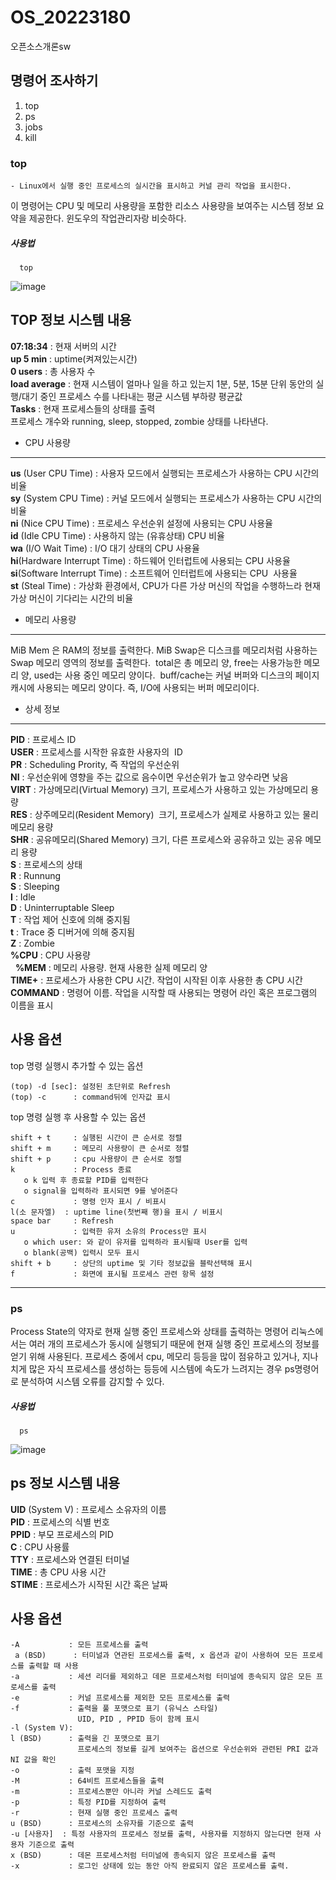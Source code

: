 # OS_20223180
오픈소스개론sw

## 명령어 조사하기
1. top
2. ps
3. jobs
4. kill

### top
    - Linux에서 실행 중인 프로세스의 실시간을 표시하고 커널 관리 작업을 표시한다.
이 명령어는 CPU 및 메모리 사용량을 포함한 리소스 사용량을 보여주는 시스템 정보 요약을 제공한다.
윈도우의 작업관리자랑 비슷하다.

##### 사용법
      top
![image](https://github.com/choonssik/OS_20223180/assets/166361178/ec61d844-5b36-40a6-bbb1-f0686cc7d654)

TOP 정보 시스템 내용
---

**07:18:34** : 현재 서버의 시간<br>
**up 5 min** : uptime(켜져있는시간)<br>
**0 users** : 총 사용자 수<br>
**load average** : 현재 시스템이 얼마나 일을 하고 있는지 1분, 5분, 15분 단위 동안의 실행/대기 중인 프로세스 수를 나타내는 평균 시스템 부하량 평균값<br>
**Tasks** : 현재 프로세스들의 상태를 출력<br>
프로세스 개수와 running, sleep, stopped, zombie 상태를 나타낸다.<br>

* CPU 사용량
---
**us** (User CPU Time) : 사용자 모드에서 실행되는 프로세스가 사용하는 CPU 시간의 비율<br>
**sy** (System CPU Time) : 커널 모드에서 실행되는 프로세스가 사용하는 CPU 시간의 비율<br>
**ni** (Nice CPU Time) : 프로세스 우선순위 설정에 사용되는 CPU 사용율<br>
**id** (Idle CPU Time) : 사용하지 않는 (유휴상태) CPU 비율<br>
**wa** (I/O Wait Time) : I/O 대기 상태의 CPU 사용율<br>
**hi**(Hardware Interrupt Time) : 하드웨어 인터럽트에 사용되는 CPU 사용율<br>
**si**(Software Interrupt Time) : 소프트웨어 인터럽트에 사용되는 CPU  사용율<br>
**st** (Steal Time) : 가상화 환경에서, CPU가 다른 가상 머신의 작업을 수행하느라 현재 가상 머신이 기다리는 시간의 비율<br>

* 메모리 사용량
---
MiB Mem 은 RAM의 정보를 출력한다. MiB Swap은 디스크를 메모리처럼 사용하는 Swap 메모리 영역의 정보를 출력한다. 
total은 총 메모리 양, free는 사용가능한 메모리 양, used는 사용 중인 메모리 양이다. 
buff/cache는 커널 버퍼와 디스크의 페이지 캐시에 사용되는 메모리 양이다. 즉, I/O에 사용되는 버퍼 메모리이다.

* 상세 정보
---
**PID** : 프로세스 ID<br>
**USER** : 프로세스를 시작한 유효한 사용자의  ID<br>
**PR** : Scheduling Prority, 즉 작업의 우선순위<br>
**NI** : 우선순위에 영향을 주는 값으로 음수이면 우선순위가 높고 양수라면 낮음<br>
**VIRT** : 가상메모리(Virtual Memory) 크기, 프로세스가 사용하고 있는 가상메모리 용량<br>
**RES** : 상주메모리(Resident Memory)  크기, 프로세스가 실제로 사용하고 있는 물리 메모리 용량<br>
**SHR** : 공유메모리(Shared Memory) 크기, 다른 프로세스와 공유하고 있는 공유 메모리 용량<br>
**S** : 프로세스의 상태<br>
**R** : Runnung<br>
**S** : Sleeping<br>
**I** : Idle<br>
**D** : Uninterruptable Sleep<br>
**T** : 작업 제어 신호에 의해 중지됨<br>
**t** : Trace 중 디버거에 의해 중지됨<br>
**Z** : Zombie<br>
**%CPU** : CPU 사용량<br> 
**%MEM** : 메모리 사용량. 현재 사용한 실제 메모리 양<br>
**TIME+** : 프로세스가 사용한 CPU 시간. 작업이 시작된 이후 사용한 총 CPU 시간<br>
**COMMAND** : 명령어 이름. 작업을 시작할 때 사용되는 명령어 라인 혹은 프로그램의 이름을 표시<br>

사용 옵션
---
top 명령 실행시 추가할 수 있는 옵션

    (top) -d [sec]: 설정된 초단위로 Refresh
    (top) -c      : command뒤에 인자값 표시

top 명령 실행 후 사용할 수 있는 옵션

    shift + t     : 실행된 시간이 큰 순서로 정렬
    shift + m     : 메모리 사용량이 큰 순서로 정렬
    shift + p     : cpu 사용량이 큰 순서로 정렬
    k             : Process 종료
       o k 입력 후 종료할 PID를 입력한다
       o signal을 입력하라 표시되면 9를 넣어준다
    c             : 명령 인자 표시 / 비표시
    l(소 문자엘)  : uptime line(첫번째 행)을 표시 / 비표시
    space bar     : Refresh
    u             : 입력한 유저 소유의 Process만 표시
       o which user: 와 같이 유저를 입력하라 표시될때 User를 입력
       o blank(공백) 입력시 모두 표시
    shift + b     : 상단의 uptime 및 기타 정보값을 블락선택해 표시
    f             : 화면에 표시될 프로세스 관련 항목 설정
    
---
### ps
   Process State의 약자로 현재 실행 중인 프로세스와 상태를 출력하는 명령어
리눅스에서는 여러 개의 프로세스가 동시에 실행되기 때문에 현재 실행 중인 프로세스의 정보를 얻기 위해 사용된다. 프로세스 중에서 cpu, 메모리 등등을 많이 점유하고 있거나, 지나치게 많은 자식 프로세스를 생성하는 등등에 시스템에 속도가 느려지는 경우 ps명령어로 분석하여 시스템 오류를 감지할 수 있다.

##### 사용법
      ps
![image](https://github.com/choonssik/OS_20223180/assets/166361178/494fbe65-2438-472f-b04c-736f7ffbce46)


ps 정보 시스템 내용
---

**UID** (System V) : 프로세스 소유자의 이름<br>
**PID** : 프로세스의 식별 번호<br>
**PPID** : 부모 프로세스의 PID<br>
**C** : CPU 사용률<br>
**TTY** : 프로세스와 연결된 터미널<br>
**TIME** : 총 CPU 사용 시간<br>
**STIME** : 프로세스가 시작된 시간 혹은 날짜<br>

사용 옵션
---
    -A           : 모든 프로세스를 출력
     a (BSD)      : 터미널과 연관된 프로세스를 출력, x 옵션과 같이 사용하여 모든 프로세스를 출력할 때 사용
    -a           : 세션 리더를 제외하고 데몬 프로세스처럼 터미널에 종속되지 않은 모든 프로세스를 출력
    -e           : 커널 프로세스를 제외한 모든 프로세스를 출력
    -f           : 출력을 풀 포맷으로 표기 (유닉스 스타일)
                   UID, PID , PPID 등이 함께 표시
    -l (System V):
    l (BSD)      : 출력을 긴 포맷으로 표기
                   프로세스의 정보를 길게 보여주는 옵션으로 우선순위와 관련된 PRI 값과 NI 값을 확인
    -o           : 출력 포맷을 지정
    -M           : 64비트 프로세스들을 출력
    -m           : 프로세스뿐만 아니라 커널 스레드도 출력
    -p           : 특정 PID를 지정하여 출력
    -r           : 현재 실행 중인 프로세스 출력
    u (BSD)      : 프로세스의 소유자를 기준으로 출력
    -u [사용자]  : 특정 사용자의 프로세스 정보를 출력, 사용자를 지정하지 않는다면 현재 사                    용자 기준으로 출력
    x (BSD)      : 데몬 프로세스처럼 터미널에 종속되지 않은 프로세스를 출력
    -x           : 로그인 상태에 있는 동안 아직 완료되지 않은 프로세스를 출력.
